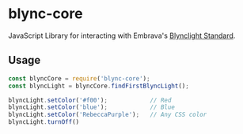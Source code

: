 # blync-core

JavaScript Library for interacting with Embrava's
[Blynclight Standard][blynclight].

[blynclight]: http://www.embrava.com/products/blync-light

## Usage

```javascript
const blyncCore = require('blync-core');
const blyncLight = blyncCore.findFirstBlyncLight();

blyncLight.setColor('#f00');            // Red
blyncLight.setColor('blue');            // Blue
blyncLight.setColor('RebeccaPurple');   // Any CSS color
blyncLight.turnOff()
```
